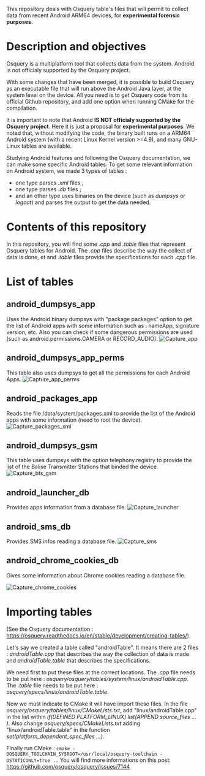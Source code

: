 This repository deals with Osquery table's files that will permit to collect data from recent Android ARM64 devices, for **experimental forensic purposes**.

# Description and objectives

Osquery is a multiplatform tool that collects data from the system. 
Android is not officialy supported by the Osquery project.

With some changes that have been merged, it is possible to build Osquery as an executable file that will run above the Android Java layer, at the system level on the device. 
All you need is to get Osquery code from its official Github repository, and add one option when running CMake for the compilation. 

It is important to note that Android **IS NOT officialy supported by the Osquery project**. Here it is just a proposal for **experimental purposes**.
We noted that, without modifying the code, the binary built runs on a ARM64 Android system (with a recent Linux Kernel version >=4.9), and many GNU-Linux tables are available. 

Studying Android features and following the Osquery documentation, we can make some specific Android tables.
To get some relevant information on Android system, we made 3 types of tables : 
- one type parses *.xml* files ;
- one type parses *.db* files ;
- and an other type uses binaries on the device (such as *dumpsys* or *logcat*) and parses the output to get the data needed.

# Contents of this repository

In this repository, you will find some *.cpp* and *.table* files that represent Osquery tables for Android.
The *.cpp* files describe the way the collect of data is done, et and *.table* files provide the specifications for each *.cpp* file.

# List of tables

## android_dumpsys_app 
Uses the Android binary dumpsys with "package packages" option to get the list of Android apps with some information such as : nameApp, signature version, etc. Also you can check if some dangerous permissions are used (such as android.permissions.CAMERA or RECORD_AUDIO).
![Capture_app](https://user-images.githubusercontent.com/85172899/131817299-826176d2-5eb7-429e-bc6c-e324e7c2fe23.PNG)


## android_dumpsys_app_perms 
This table also uses dumpsys to get all the permissions for each Android Apps.
![Capture_app_perms](https://user-images.githubusercontent.com/85172899/131818094-56a75b98-0ea8-4061-a730-5b89af3a2270.PNG)


## android_packages_app 
Reads the file /data/system/packages.xml to provide the list of the Android apps with some information (need to root the device).
![Capture_packages_xml](https://user-images.githubusercontent.com/85172899/131812759-c9ab5677-8cb2-436d-ac3d-9dbfccaf21f9.PNG)


## android_dumpsys_gsm 
This table uses dumpsys with the option telephony.registry to provide the list of the Balise Transmitter Stations that binded the device.
![Capture_bts_gsm](https://user-images.githubusercontent.com/85172899/131813911-cd763d51-44f7-4359-bb85-d51b02fbd55d.PNG)

## android_launcher_db
Provides apps information from a database file.
![Capture_launcher](https://user-images.githubusercontent.com/85172899/131815595-5b8331a1-4a12-4547-91bd-ca0a600b3eee.PNG)


## android_sms_db
Provides SMS infos reading a database file.
![Capture_sms](https://user-images.githubusercontent.com/85172899/131812835-a3e1fcbc-294e-43a0-b3e9-1c5ad9e10b8b.PNG)


## android_chrome_cookies_db
Gives some information about Chrome cookies reading a database file.

![Capture_chrome_cookies](https://user-images.githubusercontent.com/85172899/131815569-a7613e9d-44b6-423a-bf50-3bcb7de6c982.PNG)

# Importing tables

(See the Osquery documentation : https://osquery.readthedocs.io/en/stable/development/creating-tables/).

Let's say we created a table called "androidTable". It means there are 2 files : *androidTable.cpp* that describes the way the collection of data is made and *androidTable.table* that describes the specifications.

We need first to put these files at the correct locations. The *.cpp* file needs to be put here : *osquery/osquery/tables/system/linux/androidTable.cpp*. The *.table* file needs to be put here : *osquery/specs/linux/androidTable.table*.

Now we must indicate to CMake it will have import these files. In the file *osquery/osquery/tables/linux/CMakeLists.txt*, add "linux/androidTable.cpp" in the list within *if(DEFINED PLATFORM_LINUX) list(APPEND source_files ... )*. Also change *osquery/specs/CMakeLists.txt* adding "linux/androidTable.table" in the function *set(platform_dependent_spec_files ...)*.

Finally run CMake :
`cmake -DOSQUERY_TOOLCHAIN_SYSROOT=/usr/local/osquery-toolchain -DSTATICONLY=true ..`
You will find more informations on this post: https://github.com/osquery/osquery/issues/7144

